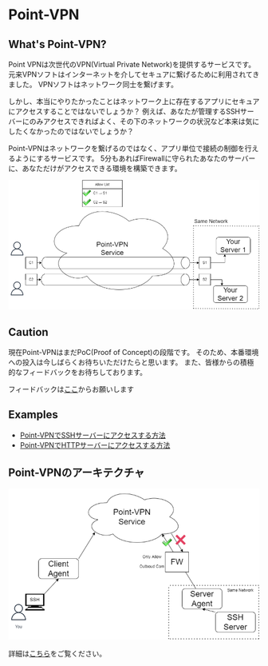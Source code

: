 # Point-VPN

## What's Point-VPN?

Point VPNは次世代のVPN(Virtual Private Network)を提供するサービスです。
元来VPNソフトはインターネットを介してセキュアに繋げるために利用されてきました。
VPNソフトはネットワーク同士を繋げます。

しかし、本当にやりたかったことはネットワーク上に存在するアプリにセキュアにアクセスすることではないでしょうか？
例えば、あなたが管理するSSHサーバーにのみアクセスできればよく、その下のネットワークの状況など本来は気にしたくなかったのではないでしょうか？

Point-VPNはネットワークを繋げるのではなく、アプリ単位で接続の制御を行えるようにするサービスです。
5分もあればFirewallに守られたあなたのサーバーに、あなただけがアクセスできる環境を構築できます。

![image](./images/image.png)

## Caution

現在Point-VPNはまだPoC(Proof of Concept)の段階です。
そのため、本番環境への投入は今しばらくお待ちいただけたらと思います。
また、皆様からの積極的なフィードバックをお待ちしております。

フィードバックは[ここ](https://docs.google.com/forms/d/e/1FAIpQLSeJ_uLqCmH80sbI7V8L5QP_l4kBPEa3ikwE1HHT0T-MCnMazw/viewform?usp=sf_link)からお願いします

## Examples

- [Point-VPNでSSHサーバーにアクセスする方法](./example_ssh_jp.md)
- [Point-VPNでHTTPサーバーにアクセスする方法](./example_http_jp.md)

## Point-VPNのアーキテクチャ

![Architecture](./images/architecture.png)

詳細は[こちら](./architecture_jp.md)をご覧ください。
